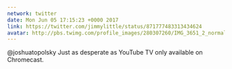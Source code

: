 ```yaml
---
network: twitter
date: Mon Jun 05 17:15:23 +0000 2017
link: https://twitter.com/jimmylittle/status/871777483313434624
avatar: http://pbs.twimg.com/profile_images/280307260/IMG_3651_2_normal.jpg
---
```


@joshuatopolsky Just as desperate as YouTube TV only available on Chromecast.
